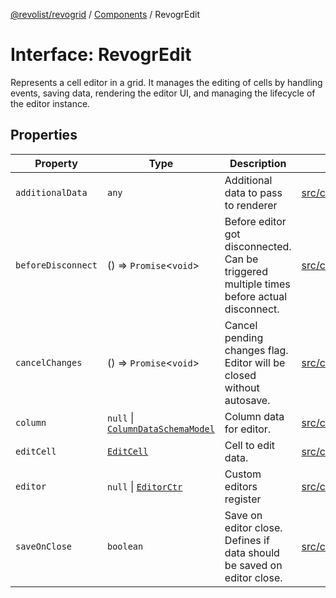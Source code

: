 [@revolist/revogrid](README.md) / [Components](Namespace.Components.md) / RevogrEdit

# Interface: RevogrEdit

Represents a cell editor in a grid.
It manages the editing of cells by handling events, saving data, rendering the editor UI,
and managing the lifecycle of the editor instance.

## Properties

| Property | Type | Description | Defined in |
| ------ | ------ | ------ | ------ |
| `additionalData` | `any` | Additional data to pass to renderer | [src/components.d.ts:379](https://github.com/revolist/revogrid/blob/7e29dfb64300e0258d5855b03e9cff9116f6c377/src/components.d.ts#L379) |
| `beforeDisconnect` | () => `Promise`\<`void`\> | Before editor got disconnected. Can be triggered multiple times before actual disconnect. | [src/components.d.ts:383](https://github.com/revolist/revogrid/blob/7e29dfb64300e0258d5855b03e9cff9116f6c377/src/components.d.ts#L383) |
| `cancelChanges` | () => `Promise`\<`void`\> | Cancel pending changes flag. Editor will be closed without autosave. | [src/components.d.ts:387](https://github.com/revolist/revogrid/blob/7e29dfb64300e0258d5855b03e9cff9116f6c377/src/components.d.ts#L387) |
| `column` | `null` \| [`ColumnDataSchemaModel`](TypeAlias.ColumnDataSchemaModel.md) | Column data for editor. | [src/components.d.ts:391](https://github.com/revolist/revogrid/blob/7e29dfb64300e0258d5855b03e9cff9116f6c377/src/components.d.ts#L391) |
| `editCell` | [`EditCell`](TypeAlias.EditCell.md) | Cell to edit data. | [src/components.d.ts:395](https://github.com/revolist/revogrid/blob/7e29dfb64300e0258d5855b03e9cff9116f6c377/src/components.d.ts#L395) |
| `editor` | `null` \| [`EditorCtr`](TypeAlias.EditorCtr.md) | Custom editors register | [src/components.d.ts:399](https://github.com/revolist/revogrid/blob/7e29dfb64300e0258d5855b03e9cff9116f6c377/src/components.d.ts#L399) |
| `saveOnClose` | `boolean` | Save on editor close. Defines if data should be saved on editor close. | [src/components.d.ts:403](https://github.com/revolist/revogrid/blob/7e29dfb64300e0258d5855b03e9cff9116f6c377/src/components.d.ts#L403) |
